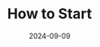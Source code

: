 ---
title: How to Start
date: 2024-09-09
type: landing

sections:
  - block: markdown
    content:
        title: How to Start
        subtitle: How to get a PID and select a PID provider 
        text: | 
            The **PID4NFDI Cookbook** is a practical guide designed to help individuals and organizations get started with PID registration and usage. It provides support for understanding what PIDs are, why they are important for long-term access and citation of digital resources, and how to integrate them into your workflows. The guide includes:
            - An **introduction** to PIDs and their role in research data management.
            - Introductory guidance on **choosing the right PID system**, with tools like checklists and the PID Guide.
            - Practical insights into commonly used **PID types**, such as DOI, ORCID, ARK, IGSN, ROR, and Wikidata.
            
            As a work in progress, it will continue to grow and adapt to meet the needs of the (NFDI) research community.
            
            {{< cta cta_text="" cta_link="" cta_new_tab="true" cta_alt_text="Access our PID4NFDI Cookbook to get started with PIDs" cta_alt_link="https://pid4nfdi-training.readthedocs.io/en/latest/" cta_alt_new_tab="true" >}}

---